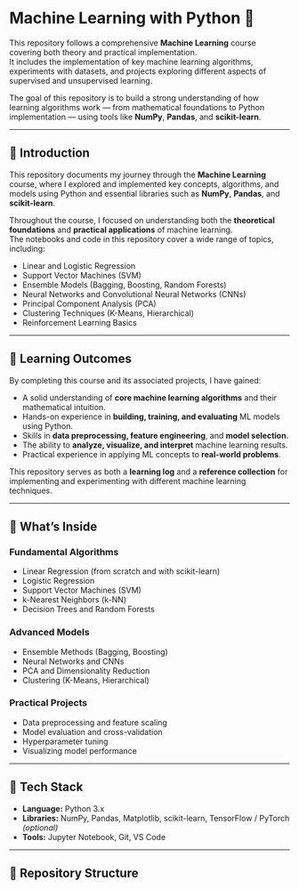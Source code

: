 # Machine Learning with Python 🧠

This repository follows a comprehensive **Machine Learning** course covering both theory and practical implementation.  
It includes the implementation of key machine learning algorithms, experiments with datasets, and projects exploring different aspects of supervised and unsupervised learning.

The goal of this repository is to build a strong understanding of how learning algorithms work — from mathematical foundations to Python implementation — using tools like **NumPy**, **Pandas**, and **scikit-learn**.

---

## 🧠 Introduction

This repository documents my journey through the **Machine Learning** course, where I explored and implemented key concepts, algorithms, and models using Python and essential libraries such as **NumPy**, **Pandas**, and **scikit-learn**.

Throughout the course, I focused on understanding both the **theoretical foundations** and **practical applications** of machine learning.  
The notebooks and code in this repository cover a wide range of topics, including:

- Linear and Logistic Regression  
- Support Vector Machines (SVM)  
- Ensemble Models (Bagging, Boosting, Random Forests)  
- Neural Networks and Convolutional Neural Networks (CNNs)  
- Principal Component Analysis (PCA)  
- Clustering Techniques (K-Means, Hierarchical)  
- Reinforcement Learning Basics  

---

## 🎯 Learning Outcomes

By completing this course and its associated projects, I have gained:

- A solid understanding of **core machine learning algorithms** and their mathematical intuition.  
- Hands-on experience in **building, training, and evaluating** ML models using Python.  
- Skills in **data preprocessing, feature engineering**, and **model selection**.  
- The ability to **analyze, visualize, and interpret** machine learning results.  
- Practical experience in applying ML concepts to **real-world problems**.

This repository serves as both a **learning log** and a **reference collection** for implementing and experimenting with different machine learning techniques.

---

## 🚀 What’s Inside

### Fundamental Algorithms
- Linear Regression (from scratch and with scikit-learn)
- Logistic Regression
- Support Vector Machines (SVM)
- k-Nearest Neighbors (k-NN)
- Decision Trees and Random Forests

### Advanced Models
- Ensemble Methods (Bagging, Boosting)
- Neural Networks and CNNs
- PCA and Dimensionality Reduction
- Clustering (K-Means, Hierarchical)

### Practical Projects
- Data preprocessing and feature scaling
- Model evaluation and cross-validation
- Hyperparameter tuning
- Visualizing model performance

---

## 🧰 Tech Stack

- **Language:** Python 3.x  
- **Libraries:** NumPy, Pandas, Matplotlib, scikit-learn, TensorFlow / PyTorch *(optional)*  
- **Tools:** Jupyter Notebook, Git, VS Code

---

## 📂 Repository Structure

